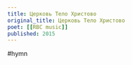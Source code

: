 ```yaml
---
title: Церковь Тело Христово
original_title: Церковь Тело Христово
poet: [[RBC music]]
published: 2015
---
```


#hymn
